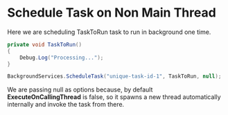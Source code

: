 # Schedule Task on Non Main Thread

Here we are scheduling TaskToRun task to run in background one time.

```csharp
private void TaskToRun()
{
    Debug.Log("Processing...");
}
```

```csharp
BackgroundServices.ScheduleTask("unique-task-id-1", TaskToRun, null);
```

We are passing null as options because, by default **ExecuteOnCallingThread** is false, so it spawns a new thread automatically internally and invoke the task from there.
